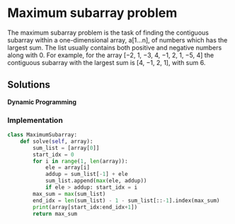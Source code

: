 # Maximum subarray problem
The maximum subarray problem is the task of finding the contiguous subarray within a one-dimensional array, a[1...n], of numbers which has the largest sum. The list usually contains both positive and negative numbers along with 0. For example, for the array [−2, 1, −3, 4, −1, 2, 1, −5, 4] the contiguous subarray with the largest sum is [4, −1, 2, 1], with sum 6.

## Solutions 
**Dynamic Programming**

### Implementation
```python
class MaximumSubarray:
    def solve(self, array):
        sum_list = [array[0]]
        start_idx = 0
        for i in range(1, len(array)):
            ele = array[i]
            addup = sum_list[-1] + ele
            sum_list.append(max(ele, addup))
            if ele > addup: start_idx = i
        max_sum = max(sum_list)
        end_idx = len(sum_list) - 1 - sum_list[::-1].index(max_sum)
        print(array[start_idx:end_idx+1])
        return max_sum
```